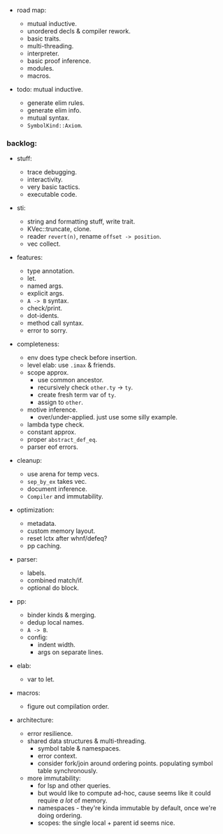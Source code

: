 
- road map:
    - mutual inductive.
    - unordered decls & compiler rework.
    - basic traits.
    - multi-threading.
    - interpreter.
    - basic proof inference.
    - modules.
    - macros.


- todo: mutual inductive.
    - generate elim rules.
    - generate elim info.
    - mutual syntax.
    - `SymbolKind::Axiom`.


### backlog:

- stuff:
    - trace debugging.
    - interactivity.
    - very basic tactics.
    - executable code.

- sti:
    - string and formatting stuff, write trait.
    - KVec::truncate, clone.
    - reader `revert(n)`, rename `offset -> position`.
    - vec collect.

- features:
    - type annotation.
    - let.
    - named args.
    - explicit args.
    - `A -> B` syntax.
    - check/print.
    - dot-idents.
    - method call syntax.
    - error to sorry.

- completeness:
    - env does type check before insertion.
    - level elab: use `.imax` & friends.
    - scope approx.
        - use common ancestor.
        - recursively check `other.ty` -> `ty`.
        - create fresh term var of `ty`.
        - assign to `other`.
    - motive inference.
        - over/under-applied. just use some silly example.
    - lambda type check.
    - constant approx.
    - proper `abstract_def_eq`.
    - parser eof errors.

- cleanup:
    - use arena for temp vecs.
    - `sep_by_ex` takes vec.
    - document inference.
    - `Compiler` and immutability.

- optimization:
    - metadata.
    - custom memory layout.
    - reset lctx after whnf/defeq?
    - pp caching.

- parser:
    - labels.
    - combined match/if.
    - optional do block.

- pp:
    - binder kinds & merging.
    - dedup local names.
    - `A -> B`.
    - config:
        - indent width.
        - args on separate lines.

- elab:
    - var to let.

- macros:
    - figure out compilation order.

- architecture:
    - error resilience.
    - shared data structures & multi-threading.
        - symbol table & namespaces.
        - error context.
        - consider fork/join around ordering points.
          populating symbol table synchronously.
    - more immutability:
        - for lsp and other queries.
        - but would like to compute ad-hoc, cause seems
          like it could require *a lot* of memory.
        - namespaces - they're kinda immutable by default,
          once we're doing ordering.
        - scopes: the single local + parent id seems nice.

